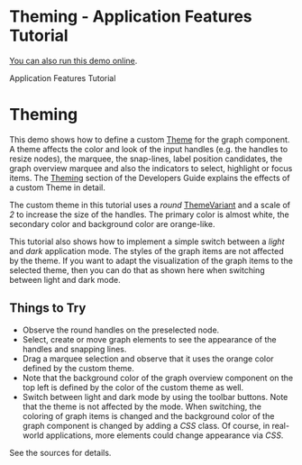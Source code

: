 <!--
 //////////////////////////////////////////////////////////////////////////////
 // @license
 // This file is part of yFiles for HTML 2.5.0.3.
 // Use is subject to license terms.
 //
 // Copyright (c) 2000-2023 by yWorks GmbH, Vor dem Kreuzberg 28,
 // 72070 Tuebingen, Germany. All rights reserved.
 //
 //////////////////////////////////////////////////////////////////////////////
-->
# Theming - Application Features Tutorial

[You can also run this demo online](https://live.yworks.com/demos/03-tutorial-application-features/theming/index.html).

Application Features Tutorial

# Theming

This demo shows how to define a custom [Theme](https://docs.yworks.com/yfileshtml/#/api/Theme) for the graph component. A theme affects the color and look of the input handles (e.g. the handles to resize nodes), the marquee, the snap-lines, label position candidates, the graph overview marquee and also the indicators to select, highlight or focus items. The [Theming](https://docs.yworks.com/yfileshtml/#/dguide/customizing_view_theming) section of the Developers Guide explains the effects of a custom Theme in detail.

The custom theme in this tutorial uses a _round_ [ThemeVariant](https://docs.yworks.com/yfileshtml/#/api/ThemeVariant) and a scale of _2_ to increase the size of the handles. The primary color is almost white, the secondary color and background color are orange-like.

This tutorial also shows how to implement a simple switch between a _light_ and _dark_ application mode. The styles of the graph items are not affected by the theme. If you want to adapt the visualization of the graph items to the selected theme, then you can do that as shown here when switching between light and dark mode.

## Things to Try

- Observe the round handles on the preselected node.
- Select, create or move graph elements to see the appearance of the handles and snapping lines.
- Drag a marquee selection and observe that it uses the orange color defined by the custom theme.
- Note that the background color of the graph overview component on the top left is defined by the color of the custom theme as well.
- Switch between light and dark mode by using the toolbar buttons. Note that the theme is not affected by the mode. When switching, the coloring of graph items is changed and the background color of the graph component is changed by adding a _CSS_ class. Of course, in real-world applications, more elements could change appearance via _CSS_.

See the sources for details.
